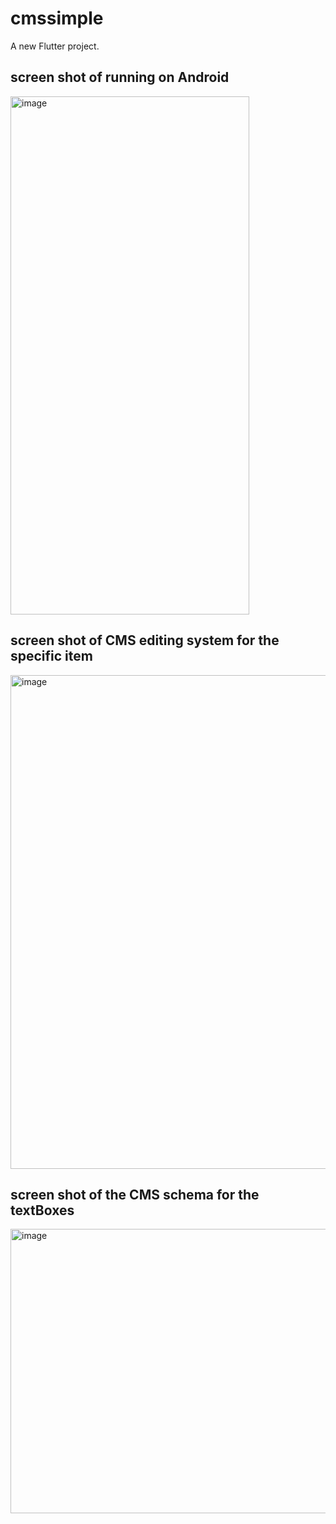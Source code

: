 # cmssimple

A new Flutter project.

## screen shot of running on Android

<img width="382" height="829" alt="image" src="https://github.com/user-attachments/assets/317037e3-899f-46c7-9f14-8391687c735f" />

## screen shot of  CMS editing system for the specific item

<img width="652" height="790" alt="image" src="https://github.com/user-attachments/assets/ccd60b8e-d957-47f8-94c8-eacbe20c5622" />


## screen shot of the CMS schema for the textBoxes

<img width="595" height="455" alt="image" src="https://github.com/user-attachments/assets/a767d96d-42a8-440b-8adb-5f86e18e8a6c" />
